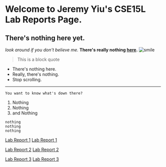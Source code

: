 # Welcome to Jeremy Yiu's CSE15L Lab Reports Page.
## There's nothing here yet. 

*look around if you don't believe me.*
**There's really nothing [here](http://www.google.com).**
![smile](https://www.google.com/url?sa=i&url=https%3A%2F%2Femojiisland.com%2Fproducts%2Fslightly-smiling-face-emoji-icon&psig=AOvVaw0RAIHHNNOucygaU81MAGKX&ust=1649546690027000&source=images&cd=vfe&ved=0CAcQjRxqFwoTCODQr7bOhfcCFQAAAAAdAAAAABAD)

> This is a block quote
* There's nothing here. 
* Really, there's nothing. 
* Stop scrolling. 
---
`You want to know what's down there?`
1) Nothing
2) Nothing
3) and Nothing

```
nothing
nothing
nothing
```
[Lab Report 1](lab-report-1-week-2.html)
[Lab Report 1](https://jeyiu.github.io/cse15l-lab-reports/lab-report-1-week-2.html)

[Lab Report 2](lab-report-2-week-4.html)
[Lab Report 2](https://jeyiu.github.io/cse15l-lab-reports/lab-report-2-week-4.html)

[Lab Report 3](lab-report-3-week-6.html)
[Lab Report 3](https://jeyiu.github.io/cse15l-lab-reports/lab-report-3-week-6.html)